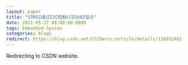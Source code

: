 ```yaml
---
layout: paper
title: "STM32通过I2C控制LCD1602显示"
date: 2021-05-27 08:00:00-0800
tags: Embedded-System
categories: blogs
redirect: https://blog.csdn.net/CCCDeric/article/details/116932481
---
```


Redirecting to CSDN website.
